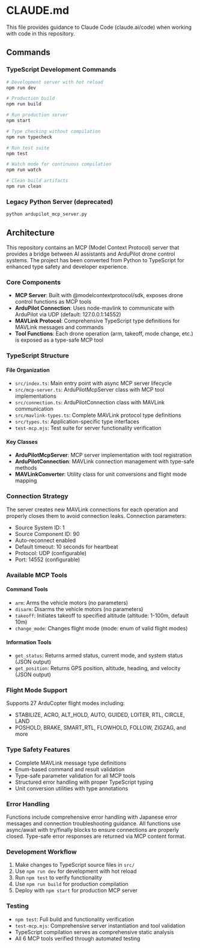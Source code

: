 # CLAUDE.md

This file provides guidance to Claude Code (claude.ai/code) when working with code in this repository.

## Commands

### TypeScript Development Commands
```bash
# Development server with hot reload
npm run dev

# Production build
npm run build

# Run production server
npm start

# Type checking without compilation
npm run typecheck

# Run test suite
npm test

# Watch mode for continuous compilation
npm run watch

# Clean build artifacts
npm run clean
```

### Legacy Python Server (deprecated)
```bash
python ardupilot_mcp_server.py
```

## Architecture

This repository contains an MCP (Model Context Protocol) server that provides a bridge between AI assistants and ArduPilot drone control systems. The project has been converted from Python to TypeScript for enhanced type safety and developer experience.

### Core Components

- **MCP Server**: Built with @modelcontextprotocol/sdk, exposes drone control functions as MCP tools
- **ArduPilot Connection**: Uses node-mavlink to communicate with ArduPilot via UDP (default: 127.0.0.1:14552)
- **MAVLink Protocol**: Comprehensive TypeScript type definitions for MAVLink messages and commands
- **Tool Functions**: Each drone operation (arm, takeoff, mode change, etc.) is exposed as a type-safe MCP tool

### TypeScript Structure

#### File Organization
- `src/index.ts`: Main entry point with async MCP server lifecycle
- `src/mcp-server.ts`: ArduPilotMcpServer class with MCP tool implementations
- `src/connection.ts`: ArduPilotConnection class with MAVLink communication
- `src/mavlink-types.ts`: Complete MAVLink protocol type definitions
- `src/types.ts`: Application-specific type interfaces
- `test-mcp.mjs`: Test suite for server functionality verification

#### Key Classes
- **ArduPilotMcpServer**: MCP server implementation with tool registration
- **ArduPilotConnection**: MAVLink connection management with type-safe methods
- **MAVLinkConverter**: Utility class for unit conversions and flight mode mapping

### Connection Strategy
The server creates new MAVLink connections for each operation and properly closes them to avoid connection leaks. Connection parameters:
- Source System ID: 1
- Source Component ID: 90
- Auto-reconnect enabled
- Default timeout: 10 seconds for heartbeat
- Protocol: UDP (configurable)
- Port: 14552 (configurable)

### Available MCP Tools

#### Command Tools
- `arm`: Arms the vehicle motors (no parameters)
- `disarm`: Disarms the vehicle motors (no parameters)
- `takeoff`: Initiates takeoff to specified altitude (altitude: 1-100m, default 10m)
- `change_mode`: Changes flight mode (mode: enum of valid flight modes)

#### Information Tools  
- `get_status`: Returns armed status, current mode, and system status (JSON output)
- `get_position`: Returns GPS position, altitude, heading, and velocity (JSON output)

### Flight Mode Support
Supports 27 ArduCopter flight modes including:
- STABILIZE, ACRO, ALT_HOLD, AUTO, GUIDED, LOITER, RTL, CIRCLE, LAND
- POSHOLD, BRAKE, SMART_RTL, FLOWHOLD, FOLLOW, ZIGZAG, and more

### Type Safety Features
- Complete MAVLink message type definitions
- Enum-based command and result validation
- Type-safe parameter validation for all MCP tools
- Structured error handling with proper TypeScript typing
- Unit conversion utilities with type annotations

### Error Handling
Functions include comprehensive error handling with Japanese error messages and connection troubleshooting guidance. All functions use async/await with try/finally blocks to ensure connections are properly closed. Type-safe error responses are returned via MCP content format.

### Development Workflow
1. Make changes to TypeScript source files in `src/`
2. Use `npm run dev` for development with hot reload
3. Run `npm test` to verify functionality
4. Use `npm run build` for production compilation
5. Deploy with `npm start` for production MCP server

### Testing
- `npm test`: Full build and functionality verification
- `test-mcp.mjs`: Comprehensive server instantiation and tool validation
- TypeScript compilation serves as comprehensive static analysis
- All 6 MCP tools verified through automated testing